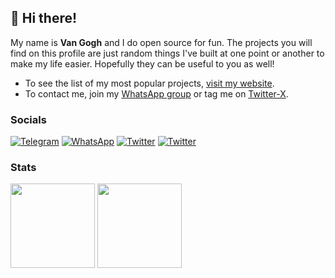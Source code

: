 ## 👋 Hi there!

My name is **Van Gogh** and I do open source for fun.
The projects you will find on this profile are just random things I've built at one point or another to make my life easier.
Hopefully they can be useful to you as well!

- To see the list of my most popular projects, [visit my website](https://vangh.org/).
- To contact me, join my [WhatsApp group](https://chat.whatsapp.com/DcjqjYluLb94RGXWfw3jkH) or tag me on [Twitter-X](https://x.com/IniVanGogh).

### Socials

[![Telegram](https://img.shields.io/badge/Telegram-1DA1F2?style=for-the-badge&logo=rss&logoColor=white)](https://t.me/IniVanGogh)
[![WhatsApp](https://img.shields.io/badge/WhatsApp-009700?style=for-the-badge&logo=whatsapp&logoColor=white)](https://wa.me/50768888888)
[![Twitter](https://img.shields.io/badge/X-000000?style=for-the-badge&logo=x&logoColor=white)](https://x.com/IniVanGogh)
[![Twitter](https://img.shields.io/badge/Instagram-ff993f?style=for-the-badge&logo=instagram&logoColor=white)](https://instagram.com/07.5.01)

### Stats

<div>
  <img height="135px" src="https://github-readme-stats.vercel.app/api?username=DS6&theme=nord&show_icons=true&hide_title=true&hide_border=true&hide_rank=true&include_all_commits=true&count_private=true&line_height=21">
  <img height="135px" src="https://github-readme-stats.vercel.app/api/top-langs/?username=DS6&theme=nord&&hide_title=true&hide_border=true&layout=compact&langs_count=8">
</div>
